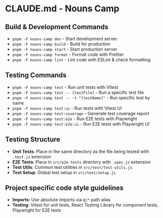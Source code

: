 # CLAUDE.md - Nouns Camp

## Build & Development Commands

- `pnpm -F nouns-camp dev` - Start development server
- `pnpm -F nouns-camp build` - Build for production
- `pnpm -F nouns-camp start` - Start production server
- `pnpm -F nouns-camp format` - Format code with Prettier
- `pnpm -F nouns-camp lint` - Lint code with ESLint & check formatting

## Testing Commands

- `pnpm -F nouns-camp test` - Run unit tests with Vitest
- `pnpm -F nouns-camp test -- [testFile]` - Run a specific test file
- `pnpm -F nouns-camp test -- -t "[testName]"` - Run specific test by name
- `pnpm -F nouns-camp test:ui` - Run tests with Vitest UI
- `pnpm -F nouns-camp test:coverage` - Generate test coverage report
- `pnpm -F nouns-camp test:e2e` - Run E2E tests with Playwright
- `pnpm -F nouns-camp test:e2e:ui` - Run E2E tests with Playwright UI

## Testing Structure

- **Unit Tests**: Place in the same directory as the file being tested with `.test.js` extension
- **E2E Tests**: Place in `src/e2e-tests` directory with `.spec.js` extension
- **Test Utils**: Common test utilities in `src/test/test-utils.js`
- **Test Setup**: Global test setup in `src/test/setup.js`

## Project specific code style guidelines

- **Imports**: Use absolute imports via `@/*` path alias
- **Testing**: Vitest for unit tests, React Testing Library for component tests, Playwright for E2E tests
